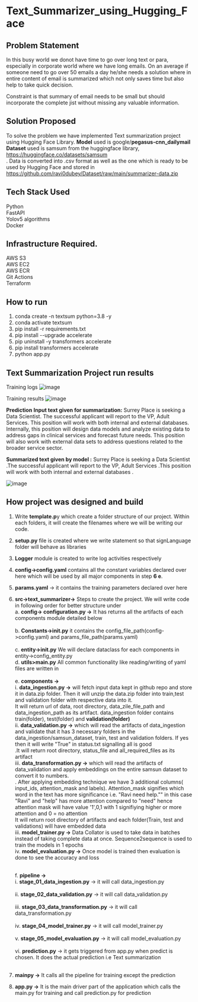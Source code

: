 # Text_Summarizer_using_Hugging_Face



## Problem Statement

In this busy world we donot have time to go over long text or para, especially in corporate world where we have long emails. On an average if someone need to go over 50 emails a day he/she needs a solution where in entire content of email is summarized which not only saves time but also help to take quick decision. </br>

Constraint is that summary of email needs to be small but should incorporate the complete jist without missing any valuable information.


## Solution Proposed

To solve the problem we have implemented Text summarization project using Hugging Face Library.
**Model** used is google/**pegasus-cnn_dailymail** </br>
**Dataset** used is samsum from the huggingface library, https://huggingface.co/datasets/samsum </br>. 
Data is converted into .csv format as well as the one which is ready to be used by Hugging Face and stored in https://github.com/ravi0dubey/Dataset/raw/main/summarizer-data.zip </br>


## Tech Stack Used
Python </br>
FastAPI </br>
Yolov5 algorithms </br>
Docker </br>


## Infrastructure Required.
AWS S3 </br>
AWS EC2 </br>
AWS ECR </br>
Git Actions </br>
Terraform </br>


## How to run  
1. conda create -n textsum python=3.8 -y  </br>
2. conda activate textsum </br>
3. pip install -r requirements.txt </br>
4. pip install --upgrade accelerate </br>
5. pip uninstall -y transformers accelerate </br>
6. pip install transformers accelerate </br>
4. python app.py </br>

## Text Summarization Project run results
Training logs
![image](https://github.com/ravi0dubey/Text_Summarizer_using_Hugging_Face/assets/38419795/fc1ffe55-2f96-4593-8cdd-c3f9683ded64)

Training results
![image](https://github.com/ravi0dubey/Text_Summarizer_using_Hugging_Face/assets/38419795/f8b9a816-1531-4a7a-9a3d-fc8cec8d8389)

**Prediction**
**Input text given for summarization:**
Surrey Place is seeking a Data Scientist. The successful applicant will report to the VP, Adult Services. This position will work with both internal and external databases. Internally, this position will design data models and analyze existing data to address gaps in clinical services and forecast future needs. This position will also work with external data sets to address questions related to the broader service sector.

**Summarized text given by model :**
Surrey Place is seeking a Data Scientist .<n>The successful applicant will report to the VP, Adult Services .<n>This position will work with both internal and external databases .

![image](https://github.com/ravi0dubey/Text_Summarizer_using_Hugging_Face/assets/38419795/89163454-f442-4e56-9577-2f0a17b476aa)


## How project was designed and build
1. Write **template.p**y which create a folder structure of our project. Within each folders, it will create the filenames where we will be writing our code. </br>
2. **setup.py** file is created where we write statement so that signLanguage folder will behave as libraries </br>
3. **Logger** module is created to write log activities respectively</br>
4. **config->config.yaml** contains all the constant variables declared over here which will be used by all major components in step **6 e**.
5. **params.yaml** -> it contains the training parameters declared over here
6. **src->text_summarizer->** Steps to create the project. We will write code in following order for better structure under  </br>
  a.  **config-> configuration.py ->** It has returns all the artifacts of each components module detailed below  </br> </br>
  b. **Constants->__init__.py** it contains the  config_file_path(config->config.yaml) and params_file_path(params.yaml) </br> </br>
  c. **entity->__init__.py**  We will declare dataclass for each components in entity->config_entity.py </br>
  d. **utils>main.py** All common functionality like reading/writing of yaml files are written in   </br>          
  e. **components ->**  </br>
          i. **data_ingestion.py ->**  will fetch input data kept in github repo and store it in data.zip folder. Then it will unzip the data.zip folder into train,test and validation folder with respective data into it. </br>
            It will return url of data, root directory, data_zile_file_path and data_ingestion_path as its artifact. data_ingestion folder contains train(folder), test(folder) and **validation(folder)**   </br>
         ii. **data_validation.py ->** which will read the artifacts of data_ingestion and validate that it has 3 necessary folders in the data_ingestion/samsun_dataset, train, test and validation folders. If yes then it will write "True" in status.txt signalling all
             is good </br>.It will return root directory, status_file and all_required_files as its artifact </br>
         iii. **data_transformation.py ->** which will read the artifacts of data_validation and apply embeddings on the entire samsun dataset to convert it to numbers.  </br>.
               After applying  embedding technique we have 3 additional columns( input_ids, attention_mask and labels). Attention_mask signifies which word in the text has more significance i.e. "Ravi need help.""  in this case "Ravi" and "help" has more attention 
               compared to "need" hence attention mask will have value '1',0,1 with 1 signifiying higher or more attention and 0 = no attention </br>
              It will return root directory of artifacts and each folder(Train, test and validations) will have embedded data </br>
        iii. **model_trainer.py ->**  Data Collator is used to take data in batches instead of taking complete data at once. Sequence2sequence is used to train the models in 1 epochs</br>
         iv. **model_evaluation.py ->** Once model is trained then evaluation is done to see the accuracy and loss </br> </br>
         
   f. **pipeline ->** </br>
      i. **stage_01_data_ingestion.py** -> it will call data_ingestion.py </br></br>
     ii. **stage_02_data_validation.py** -> it will call data_validation.py </br></br>
    iii. **stage_03_data_transformation.py** -> it will call data_transformation.py </br></br>
    iv. **stage_04_model_trainer.py** -> it will call model_trainer.py </br></br>
    v. **stage_05_model_evaluation.py** -> it will call model_evaluation.py </br></br>
    vi. **prediction.py** -> it gets triggered from app.py when predict is chosen. It does the actual prediction i.e Text summarization</br></br>

7. **mainpy ->**  It calls all the pipeline for training except the prediction </br>
8. **app.py ->**  It is the main driver part of the application which calls the main.py for training and call prediction.py for prediction </br>
